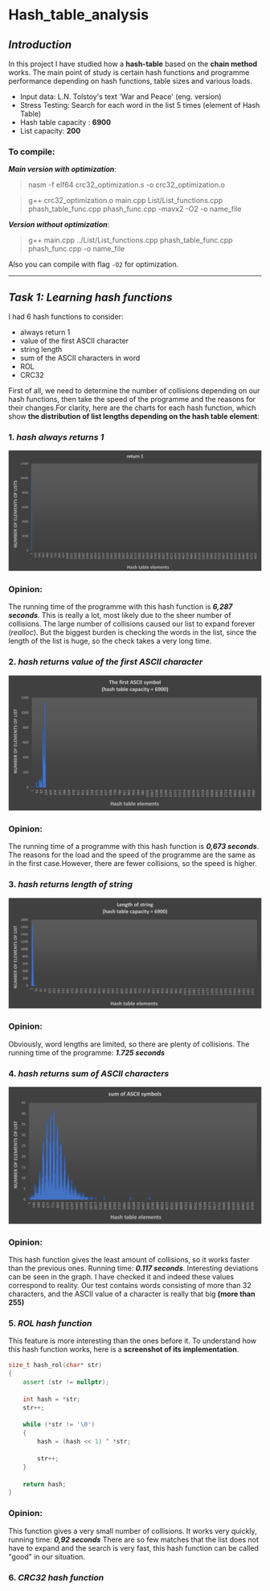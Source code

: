 # Hash_table_analysis

## ___Introduction___
In this project I have studied how a __hash-table__ based on the __chain method__ works. 
The main point of study is certain hash functions and programme performance depending on hash functions, table sizes and various loads.
- Input data: L.N. Tolstoy's text 'War and Peace' (eng. version)
- Stress Testing: Search for each word in the list 5 times (element of Hash Table)
- Hash table capacity : **6900**
- List capacity: **200**

### To compile:
  ___Main version with optimization___:
  >nasm -f elf64 crc32_optimization.s -o crc32_optimization.o
 
  >g++ crc32_optimization.o main.cpp List/List_functions.cpp phash_table_func.cpp phash_func.cpp -mavx2 -O2 -o name_file

  ___Version without optimization___:
>g++ main.cpp ../List/List_functions.cpp phash_table_func.cpp phash_func.cpp -o name_file

Also you can compile with flag ```-O2``` for optimization.

____

## ___Task 1: Learning hash functions___

I had 6 hash functions to consider:
- always return 1
- value of the first ASCII character
- string length
- sum of the ASCII characters in word
- ROL
- CRC32

First of all, we need to determine the number of collisions depending on our hash functions, 
then take the speed of the programme and the reasons for their changes.For clarity, here are the charts for each hash function, 
which show **the distribution of list lengths depending on the hash table element**:


### 1. ___hash always returns 1___

![Image alt](https://github.com/shaazmik/Hash_table_analysis/blob/main/hash_statistics/return1.png)


### Opinion:
The running time of the programme with this hash function is ___6,287 seconds___.
This is really a lot, most likely due to the sheer number of collisions. 
The large number of collisions caused our list to expand forever (*realloc*). 
But the biggest burden is checking the words in the list, 
since the length of the list is huge, so the check takes a very long time.

### 2. ___hash returns value of the first ASCII character___

![Image alt](https://github.com/shaazmik/Hash_table_analysis/blob/main/hash_statistics/first%20ASCII%20symbol.png)

### Opinion:
The running time of a programme with this hash function is ___0,673 seconds___. The reasons for the load and the speed of the programme are the same as in the first case.However, there are fewer collisions, so the speed is higher.

### 3. ___hash returns length of string___

![Image alt](https://github.com/shaazmik/Hash_table_analysis/blob/main/hash_statistics/length%20of%20string.png)

### Opinion:
Obviously, word lengths are limited, so there are plenty of collisions. The running time of the programme: ___1.725 seconds___

### 4. ___hash returns sum of ASCII characters___

![Image alt](https://github.com/shaazmik/Hash_table_analysis/blob/main/hash_statistics/sum%20of%20ASCII%20symbols.png)

### Opinion:
This hash function gives the least amount of collisions, so it works faster than the previous ones. Running time: ___0.117 seconds___.
Interesting deviations can be seen in the graph. I have checked it and indeed these values correspond to reality. 
Our test contains words consisting of more than 32 characters, and the ASCII value of a character is really that big **(more than 255)**


### 5. ___ROL hash function___

This feature is more interesting than the ones before it.
To understand how this hash function works, here is a **screenshot of its implementation**.

```cpp
size_t hash_rol(char* str)
{
    assert (str != nullptr);

    int hash = *str;
    str++;

    while (*str != '\0')
    {
        hash = (hash << 1) ^ *str;

        str++;
    }

    return hash;
}
```

### Opinion:
This function gives a very small number of collisions. It works very quickly, 
running time: ___0,92 seconds___
There are so few matches that the list does not have to expand and the search is very fast, 
this hash function can be called "good" in our situation.


### 6. ___CRC32 hash function___
